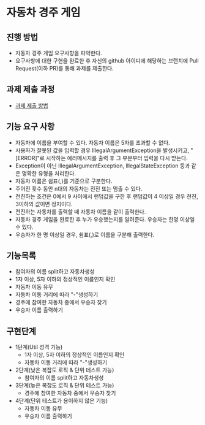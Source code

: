 # 자동차 경주 게임
## 진행 방법
* 자동차 경주 게임 요구사항을 파악한다.
* 요구사항에 대한 구현을 완료한 후 자신의 github 아이디에 해당하는 브랜치에 Pull Request(이하 PR)를 통해 과제를 제출한다.

## 과제 제출 과정
* [과제 제출 방법](https://github.com/next-step/nextstep-docs/tree/master/precourse)

## 기능 요구 사항
* 자동차에 이름을 부여할 수 있다. 자동차 이름은 5자를 초과할 수 없다.
* 사용자가 잘못된 값을 입력할 경우 IllegalArgumentException을 발생시키고, "[ERROR]"로 시작하는 에러메시지를 출력 후 그 부분부터 입력을 다시 받는다.
* Exception이 아닌 IllegalArgumentException, IllegalStateException 등과 같은 명확한 유형을 처리한다.
* 자동차 이름은 쉼표(,)를 기준으로 구분한다.
* 주어진 횟수 동안 n대의 자동차는 전진 또는 멈출 수 있다.
* 전진하는 조건은 0에서 9 사이에서 랜덤값을 구한 후 랜덤값이 4 이상일 경우 전진, 3이하의 값이면 정지이다.
* 전진하는 자동차를 출력할 때 자동차 이름을 같이 출력한다.
* 자동차 경주 게임을 완료한 후 누가 우승했는지를 알려준다. 우승자는 한명 이상일 수 있다.
* 우승자가 한 명 이상일 경우, 쉼표(,)로 이름을 구분해 출력한다.

## 기능목록
* 참여자의 이름 split하고 자동차생성
* 1자 이상, 5자 이하의 정상적인 이름인지 확인
* 자동차 이동 유무
* 자동차 이동 거리에 따라 "-"생성하기
* 경주에 참여한 자동차 중에서 우승자 찾기
* 우승자 이름 출력하기

## 구현단계
* 1단계(Util 성격 기능)
    * 1자 이상, 5자 이하의 정상적인 이름인지 확인
    * 자동차 이동 거리에 따라 "-"생성하기
* 2단계(낮은 복잡도 로직 & 단위 테스트 가능)
  * 참여자의 이름 split하고 자동차생성
* 3단계(높은 복잡도 로직 & 단위 테스트 가능)
  * 경주에 참여한 자동차 중에서 우승자 찾기
* 4단계(단위 테스트가 용이하지 않은 기능)
  * 자동차 이동 유무
  * 우승자 이름 출력하기
